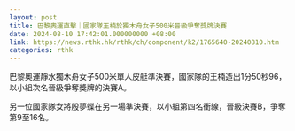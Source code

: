 ```yaml
---
layout: post
title: 巴黎奧運直擊｜國家隊王楠於獨木舟女子500米晉級爭奪獎牌決賽
date: 2024-08-10 17:42:01.000000000 +08:00
link: https://news.rthk.hk/rthk/ch/component/k2/1765640-20240810.htm
categories: rthk
---
```


巴黎奧運靜水獨木舟女子500米單人皮艇準決賽，國家隊的王楠造出1分50秒96，以小組次名晉級爭奪獎牌的決賽A。

另一位國家隊女將殷夢蝶在另一場準決賽，以小組第四名衝線，晉級決賽B，爭奪第9至16名。
